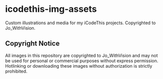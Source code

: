 # icodethis-img-assets
Custom illustrations and media for my iCodeThis projects. Copyrighted to Jo_WithVision. 

## Copyright Notice  

All images in this repository are copyrighted to Jo_WithVision and may not be used for personal or commercial purposes without express permission. 
Hotlinking or downloading these images without authorization is strictly prohibited.
